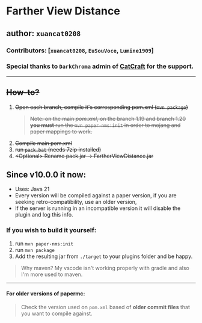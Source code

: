 # Farther View Distance

## author: `xuancat0208`

### Contributors: [``xuancat0208``, ``EuSouVoce``, ``Lumine1909``]

### Special thanks to `DarkChroma` admin of [CatCraft](https://catcraft.net/) for the support.

---

## ~~How-to?~~

1. ~~Open each branch, compile it's corresponding pom.xml (`mvn package`)~~
    > ~~Note: on the main _pom.xml_, on the branch 1.19 and branch 1.20 **you must** run the `mvn paper-nms:init` in order to mojang and paper mappings to work.~~
2. ~~Compile main pom.xml~~
3. ~~run `pack.bat` (needs 7zip installed)~~
4. ~~\<Optional> Rename pack.jar -> FartherViewDistance.jar~~

## Since v10.0.0 **it now**:
*  Uses: Java 21
* Every version will be compiled against a paper version, if you are seeking retro-compatibility, use an older version,
* If the server is running in an incompatible version it will disable the plugin and log this info.

### If you wish to build it yourself:

1. run `mvn paper-nms:init`
2. run `mvn package`
3. Add the resulting jar from `./target` to your plugins folder and be happy.

> Why maven? My vscode isn't working properly with gradle and also I'm more used to maven.

---

#### For older versions of papermc: 
> Check the version used on `pom.xml` based of **older commit files** that you want to compile against.
